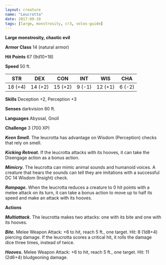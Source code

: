 ```yaml
---
layout: creature
name: "Leucrotta"
date: 2017-09-10
tags: [large, monstrosity, cr3, volos-guide]
---
```


**Large monstrosity, chaotic evil**

**Armor Class** 14 (natural armor)

**Hit Points** 67 (9d10+18)

**Speed** 50 ft.

|   STR   |   DEX   |   CON   |   INT   |   WIS   |   CHA   |
|:-----:|:-----:|:-----:|:-----:|:-----:|:-----:|
| 18 (+4) | 14 (+2) | 15 (+2) | 9 (-1) | 12 (+1) | 6 (-2) |

**Skills** Deception +2, Perception +3

**Senses** darkvision 60 ft.

**Languages** Abyssal, Gnoll

**Challenge** 3 (700 XP)

***Keen Smell.*** The leucrotta has advantage on Wisdom (Perception) checks that rely on smell.

***Kicking Retreat.*** If the leucrotta attacks with its hooves, it can take the Disengage action as a bonus action.

***Mimicry.*** The leucrotta can mimic animal sounds and humanoid voices. A creature that hears the sounds can tell they are imitations with a successful DC 14 Wisdom (Insight) check.

***Rampage.*** When the leucrotta reduces a creature to 0 hit points with a melee attack on its turn, it can take a bonus action to move up to half its speed and make an attack with its hooves.

**Actions**

***Multiattack.*** The leucrotta makes two attacks: one with its bite and one with its hooves.

***Bite.*** Melee Weapon Attack: +6 to hit, reach 5 ft., one target. Hit: 8 (1d8+4) piercing damage. If the leucrotta scores a critical hit, it rolls the damage dice three times, instead of twice.

***Hooves.*** Melee Weapon Attack: +6 to hit, reach 5 ft., one target. Hit: 11 (2d6+4) bludgeoning damage.

